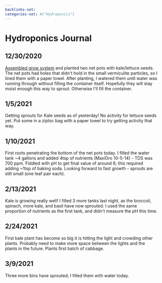 ```yaml
---
backlinks-set: 
categories-set: #{"Hydroponics"}
---
```

# Hydroponics Journal

## 12/30/2020

[Assembled grow system](https://photos.app.goo.gl/GEtHNZCn71pov2b39) and planted two net pots with kale/lettuce seeds.  The net pots had holes that didn't hold in the small vermiculite particles, so I lined them with a paper towel.  After planting, I watered them until water was running through without filling the container itself.  Hopefully they will stay moist enough this way to sprout.  Otherwise I'll fill the container.

## 1/5/2021

Getting sprouts for Kale seeds as of yesterday!  No activity for lettuce seeds yet.  Put some in a ziploc bag with a paper towel to try getting activity that way.

## 1/10/2021

First roots penetrating the bottom of the net pots today.  I filled the water tank ~4 gallons and added 4tsp of nutrients (MaxiGro 10-5-14) - TDS was 700 ppm.  Fiddled with pH to get final value of around 6; this required adding ~1tsp of baking soda.  Looking forward to fast growth - sprouts are still small (one leaf pair each).

## 2/13/2021

Kale is growing really well!  I filled 3 more tanks last night, as the
broccoli, spinach, more kale, and basil have now sprouted.  I used the same
proportion of nutrients as the first tank, and didn't measure the pH this time.

## 2/24/2021

First kale plant has become so big it is hitting the light and crowding other plants.  Probably need to make more space between the lights and the plants in the future.  Plants first batch of cabbage.

## 3/9/2021

Three more bins have sprouted; I filled them with water today.